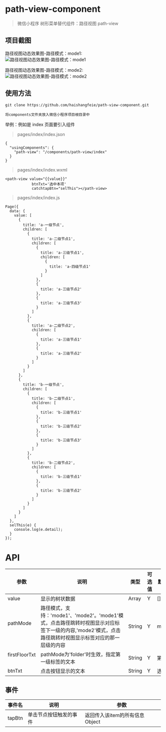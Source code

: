 # path-view-component

> 微信小程序 树形菜单替代组件：路径视图 path-view

## 项目截图

路径视图动态效果图-路径模式：mode1:
![路径视图动态效果图-路径模式：mode1](https://github.com/haishangfeie/path-view-component/blob/master/static/1.gif?raw=true)

路径视图动态效果图-路径模式：mode2:
![路径视图动态效果图-路径模式：mode2](https://github.com/haishangfeie/path-view-component/blob/master/static/2.gif?raw=true)

## 使用方法

```
git clone https://github.com/haishangfeie/path-view-component.git

将components文件夹放入微信小程序项目根目录中
```

举例：例如是 index 页面要引入组件

> pages/index/index.json

```
{
  "usingComponents": {
    "path-view": "/components/path-view/index"
  }
}
```

> pages/index/index.wxml

```
<path-view value="{{value}}"
            btnTxt='选中本项'
            catchtapBtn="selThis"></path-view>
```

> pages/index/index.js

```
Page({
  data: {
    value: [
      {
        title: 'a-一级节点',
        children: [
          {
            title: 'a-二级节点1',
            children: [
              {
                title: 'a-三级节点1',
                children: [
                  {
                    title: 'a-四级节点1'
                  }
                ]
              },
              {
                title: 'a-三级节点2'
              },
              {
                title: 'a-三级节点3'
              }
            ]
          },
          {
            title: 'a-二级节点2',
            children: [
              {
                title: 'a-三级节点1'
              },
              {
                title: 'a-三级节点2'
              }
            ]
          }
        ]
      },
      {
        title: 'b-一级节点',
        children: [
          {
            title: 'b-二级节点1',
            children: [
              {
                title: 'b-三级节点1'
              },
              {
                title: 'b-三级节点2'
              },
              {
                title: 'b-三级节点3'
              }
            ]
          },
          {
            title: 'b-二级节点2',
            children: [
              {
                title: 'b-三级节点1'
              },
              {
                title: 'b-三级节点2'
              }
            ]
          }
        ]
      }
    ]
  },
  selThis(e) {
    console.log(e.detail);
  }
});
```
# API
| 参数      | 说明    | 类型      | 可选值 | 默认值  |
|---------- |-------- |---------- |---------- |---------- |
|value     | 显示的树状数据 | Array | Y | [] |
|pathMode     | 路径模式，支持：'mode1'、'mode2'。'mode1'模式，点击路径跳转时视图显示对应标签下一级的内容,'mode2'模式，点击路径跳转时视图显示标签对应的那一层级的内容 | String | Y | mode1 |
|firstFloorTxt     | pathMode为'folder'时生效，指定第一级标签的文本 | String | Y | 第一级 |
|btnTxt | 点击按钮显示的文本 | String | Y | 选择 |

## 事件
| 事件名      | 说明    | 参数      |
|---------- |-------- |---------- |
| tapBtn  | 单击节点按钮触发的事件 | 返回传入该item的所有信息 Object |